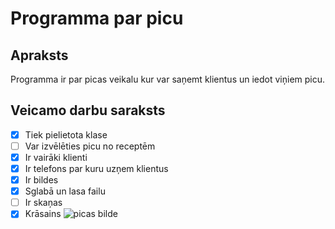 # Programma par picu
## Apraksts
Programma ir par picas veikalu kur var saņemt klientus un iedot viņiem picu.
## Veicamo darbu saraksts
- [x] Tiek pielietota klase<br>
- [ ] Var izvēlēties picu no receptēm<br>
- [x] Ir vairāki klienti<br>
- [x] Ir telefons par kuru uzņem klientus<br>
- [x] Ir bildes<br>
- [x] Sglabā un lasa failu
- [ ] Ir skaņas
- [x] Krāsains
![picas bilde](https://media.istockphoto.com/id/901501348/vector/slice-of-melted-cheese-pepperoni-pizza.jpg?s=612x612&w=0&k=20&c=0cIsVfLHiabGD1NGDZEfE1hIBmD5DQuzNuLK8Owvyo8=)
